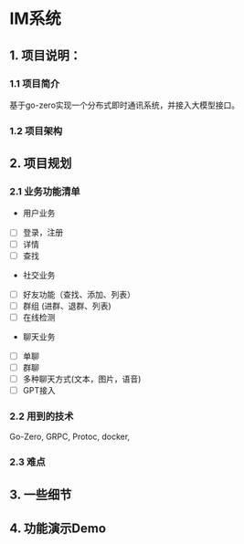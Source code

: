 # IM系统

## 1. 项目说明：

### 1.1 项目简介
基于go-zero实现一个分布式即时通讯系统，并接入大模型接口。

### 1.2 项目架构

## 2. 项目规划

### 2.1 业务功能清单

- 用户业务
- [ ] 登录，注册 
- [ ] 详情
- [ ] 查找
- 社交业务
- [ ] 好友功能（查找、添加、列表）
- [ ] 群组 (进群、退群、列表)
-[ ] 在线检测
- 聊天业务
- [ ] 单聊
- [ ] 群聊
- [ ] 多种聊天方式(文本，图片，语音)
-[ ] GPT接入

### 2.2 用到的技术

Go-Zero, GRPC, Protoc, docker, 

### 2.3 难点

## 3. 一些细节

## 4. 功能演示Demo




